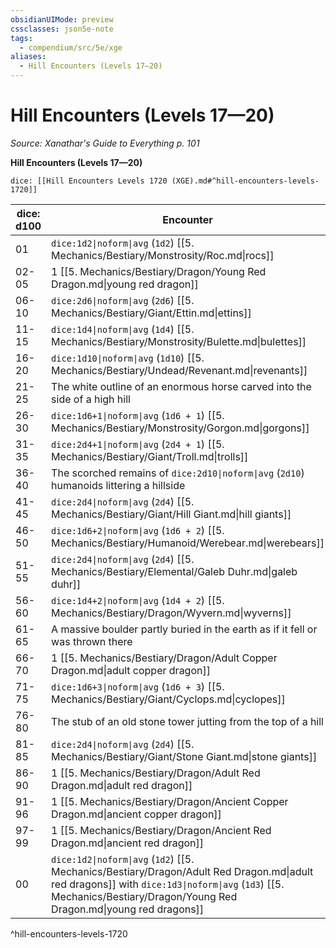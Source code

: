 ```yaml
---
obsidianUIMode: preview
cssclasses: json5e-note
tags:
  - compendium/src/5e/xge
aliases:
  - Hill Encounters (Levels 17—20)
---
```

# Hill Encounters (Levels 17—20)
*Source: Xanathar's Guide to Everything p. 101* 

**Hill Encounters (Levels 17—20)**

`dice: [[Hill Encounters Levels 1720 (XGE).md#^hill-encounters-levels-1720]]`

| dice: d100 | Encounter |
|------------|-----------|
| 01 | `dice:1d2\|noform\|avg` (`1d2`) [[5. Mechanics/Bestiary/Monstrosity/Roc.md\|rocs]] |
| 02-05 | 1 [[5. Mechanics/Bestiary/Dragon/Young Red Dragon.md\|young red dragon]] |
| 06-10 | `dice:2d6\|noform\|avg` (`2d6`) [[5. Mechanics/Bestiary/Giant/Ettin.md\|ettins]] |
| 11-15 | `dice:1d4\|noform\|avg` (`1d4`) [[5. Mechanics/Bestiary/Monstrosity/Bulette.md\|bulettes]] |
| 16-20 | `dice:1d10\|noform\|avg` (`1d10`) [[5. Mechanics/Bestiary/Undead/Revenant.md\|revenants]] |
| 21-25 | The white outline of an enormous horse carved into the side of a high hill |
| 26-30 | `dice:1d6+1\|noform\|avg` (`1d6 + 1`) [[5. Mechanics/Bestiary/Monstrosity/Gorgon.md\|gorgons]] |
| 31-35 | `dice:2d4+1\|noform\|avg` (`2d4 + 1`) [[5. Mechanics/Bestiary/Giant/Troll.md\|trolls]] |
| 36-40 | The scorched remains of `dice:2d10\|noform\|avg` (`2d10`) humanoids littering a hillside |
| 41-45 | `dice:2d4\|noform\|avg` (`2d4`) [[5. Mechanics/Bestiary/Giant/Hill Giant.md\|hill giants]] |
| 46-50 | `dice:1d6+2\|noform\|avg` (`1d6 + 2`) [[5. Mechanics/Bestiary/Humanoid/Werebear.md\|werebears]] |
| 51-55 | `dice:2d4\|noform\|avg` (`2d4`) [[5. Mechanics/Bestiary/Elemental/Galeb Duhr.md\|galeb duhr]] |
| 56-60 | `dice:1d4+2\|noform\|avg` (`1d4 + 2`) [[5. Mechanics/Bestiary/Dragon/Wyvern.md\|wyverns]] |
| 61-65 | A massive boulder partly buried in the earth as if it fell or was thrown there |
| 66-70 | 1 [[5. Mechanics/Bestiary/Dragon/Adult Copper Dragon.md\|adult copper dragon]] |
| 71-75 | `dice:1d6+3\|noform\|avg` (`1d6 + 3`) [[5. Mechanics/Bestiary/Giant/Cyclops.md\|cyclopes]] |
| 76-80 | The stub of an old stone tower jutting from the top of a hill |
| 81-85 | `dice:2d4\|noform\|avg` (`2d4`) [[5. Mechanics/Bestiary/Giant/Stone Giant.md\|stone giants]] |
| 86-90 | 1 [[5. Mechanics/Bestiary/Dragon/Adult Red Dragon.md\|adult red dragon]] |
| 91-96 | 1 [[5. Mechanics/Bestiary/Dragon/Ancient Copper Dragon.md\|ancient copper dragon]] |
| 97-99 | 1 [[5. Mechanics/Bestiary/Dragon/Ancient Red Dragon.md\|ancient red dragon]] |
| 00 | `dice:1d2\|noform\|avg` (`1d2`) [[5. Mechanics/Bestiary/Dragon/Adult Red Dragon.md\|adult red dragons]] with `dice:1d3\|noform\|avg` (`1d3`) [[5. Mechanics/Bestiary/Dragon/Young Red Dragon.md\|young red dragons]] |
^hill-encounters-levels-1720
